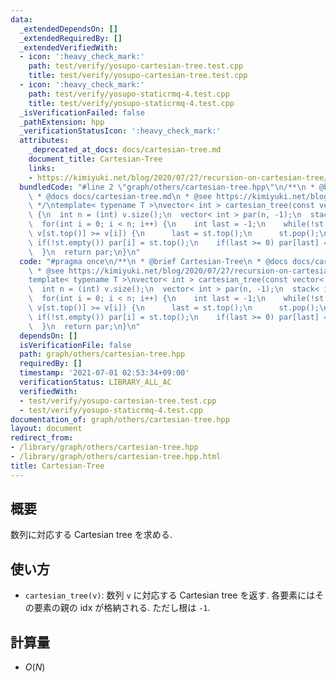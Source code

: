 ```yaml
---
data:
  _extendedDependsOn: []
  _extendedRequiredBy: []
  _extendedVerifiedWith:
  - icon: ':heavy_check_mark:'
    path: test/verify/yosupo-cartesian-tree.test.cpp
    title: test/verify/yosupo-cartesian-tree.test.cpp
  - icon: ':heavy_check_mark:'
    path: test/verify/yosupo-staticrmq-4.test.cpp
    title: test/verify/yosupo-staticrmq-4.test.cpp
  _isVerificationFailed: false
  _pathExtension: hpp
  _verificationStatusIcon: ':heavy_check_mark:'
  attributes:
    _deprecated_at_docs: docs/cartesian-tree.md
    document_title: Cartesian-Tree
    links:
    - https://kimiyuki.net/blog/2020/07/27/recursion-on-cartesian-tree/
  bundledCode: "#line 2 \"graph/others/cartesian-tree.hpp\"\n/**\n * @brief Cartesian-Tree\n\
    \ * @docs docs/cartesian-tree.md\n * @see https://kimiyuki.net/blog/2020/07/27/recursion-on-cartesian-tree/\n\
    \ */\ntemplate< typename T >\nvector< int > cartesian_tree(const vector< T > &v)\
    \ {\n  int n = (int) v.size();\n  vector< int > par(n, -1);\n  stack< int > st;\n\
    \  for(int i = 0; i < n; i++) {\n    int last = -1;\n    while(!st.empty() &&\
    \ v[st.top()] >= v[i]) {\n      last = st.top();\n      st.pop();\n    }\n   \
    \ if(!st.empty()) par[i] = st.top();\n    if(last >= 0) par[last] = i;\n    st.emplace(i);\n\
    \  }\n  return par;\n}\n"
  code: "#pragma once\n/**\n * @brief Cartesian-Tree\n * @docs docs/cartesian-tree.md\n\
    \ * @see https://kimiyuki.net/blog/2020/07/27/recursion-on-cartesian-tree/\n */\n\
    template< typename T >\nvector< int > cartesian_tree(const vector< T > &v) {\n\
    \  int n = (int) v.size();\n  vector< int > par(n, -1);\n  stack< int > st;\n\
    \  for(int i = 0; i < n; i++) {\n    int last = -1;\n    while(!st.empty() &&\
    \ v[st.top()] >= v[i]) {\n      last = st.top();\n      st.pop();\n    }\n   \
    \ if(!st.empty()) par[i] = st.top();\n    if(last >= 0) par[last] = i;\n    st.emplace(i);\n\
    \  }\n  return par;\n}\n"
  dependsOn: []
  isVerificationFile: false
  path: graph/others/cartesian-tree.hpp
  requiredBy: []
  timestamp: '2021-07-01 02:53:34+09:00'
  verificationStatus: LIBRARY_ALL_AC
  verifiedWith:
  - test/verify/yosupo-cartesian-tree.test.cpp
  - test/verify/yosupo-staticrmq-4.test.cpp
documentation_of: graph/others/cartesian-tree.hpp
layout: document
redirect_from:
- /library/graph/others/cartesian-tree.hpp
- /library/graph/others/cartesian-tree.hpp.html
title: Cartesian-Tree
---
```

## 概要

数列に対応する Cartesian tree を求める.

## 使い方

* `cartesian_tree(v)`: 数列 `v` に対応する Cartesian tree を返す. 各要素にはその要素の親の idx が格納される. ただし根は `-1`.

## 計算量

* $O(N)$
